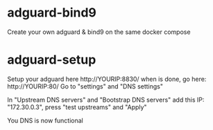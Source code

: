 # adguard-bind9
Create your own adguard &amp; bind9 on the same docker compose

# adguard-setup
Setup your adguard here http://YOURIP:8830/ when is done, go here: http://YOURIP:80/
Go to "settings" and "DNS settings"

In "Upstream DNS servers" and "Bootstrap DNS servers" add this IP: "172.30.0.3", press "test upstreams" and "Apply"

You DNS is now functional
